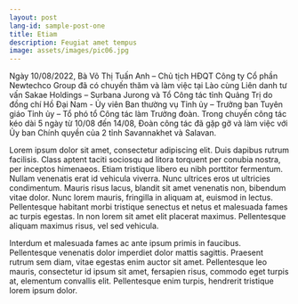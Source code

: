 ```yaml
---
layout: post
lang-id: sample-post-one
title: Etiam
description: Feugiat amet tempus
image: assets/images/pic06.jpg
---
```


Ngày 10/08/2022, Bà Võ Thị Tuấn Anh – Chủ tịch HĐQT Công ty Cổ phần Newtechco Group  đã có chuyến thăm và làm việc tại Lào cùng Liên danh tư vấn Sakae Holdings – Surbana Jurong và Tổ Công tác tỉnh Quảng Trị do đồng chí Hồ Đại Nam - Ủy viên Ban thường vụ Tỉnh ủy – Trưởng ban Tuyên giáo Tỉnh ủy – Tổ phó tổ Công tác làm Trưởng đoàn. Trong chuyến công tác kéo dài 5 ngày từ 10/08 đến 14/08, Đoàn công tác đã gặp gỡ và làm việc với Ủy ban Chính quyền của 2 tỉnh Savannakhet và Salavan.

Lorem ipsum dolor sit amet, consectetur adipiscing elit. Duis dapibus rutrum facilisis. 
Class aptent taciti sociosqu ad litora torquent per conubia nostra, per inceptos himenaeos. Etiam tristique libero eu nibh porttitor fermentum. 
Nullam venenatis erat id vehicula viverra. Nunc ultrices eros ut ultricies condimentum. 
Mauris risus lacus, blandit sit amet venenatis non, bibendum vitae dolor. Nunc lorem mauris, fringilla in aliquam at, euismod in lectus. 
Pellentesque habitant morbi tristique senectus et netus et malesuada fames ac turpis egestas. In non lorem sit amet elit placerat maximus. 
Pellentesque aliquam maximus risus, vel sed vehicula.

Interdum et malesuada fames ac ante ipsum primis in faucibus. Pellentesque venenatis dolor imperdiet dolor mattis sagittis. 
Praesent rutrum sem diam, vitae egestas enim auctor sit amet. Pellentesque leo mauris, consectetur id ipsum sit amet, fersapien risus, commodo eget turpis at, elementum convallis elit. 
Pellentesque enim turpis, hendrerit tristique lorem ipsum dolor.
